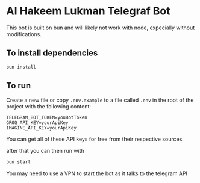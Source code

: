# AI Hakeem Lukman Telegraf Bot

This bot is built on bun and will likely not work with node, expecially without modifications.

## To install dependencies

```bash
bun install
```

## To run

Create a new file or copy `.env.example` to a file called `.env` in the root of the project with the following content:

```shell
TELEGRAM_BOT_TOKEN=youBotToken
GROQ_API_KEY=yourApiKey
IMAGINE_API_KEY=yourApiKey
```

You can get all of these API keys for free from their respective sources.

after that you can then run with

```bash
bun start
```

You may need to use a VPN to start the bot as it talks to the telegram API
